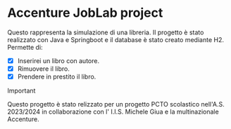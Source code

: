 # Accenture JobLab project

Questo rappresenta la simulazione di una libreria. Il progetto è stato realizzato con Java e Springboot e il database è stato creato mediante H2.
Permette di:
- [x] Inserirei un libro con autore.
- [x] Rimuovere il libro.
- [x] Prendere in prestito il libro.

> [!IMPORTANT]
> Questo progetto è stato relizzato per un progetto PCTO scolastico nell'A.S. 2023/2024 in collaborazione con l' I.I.S. Michele Giua e la multinazionale Accenture.
